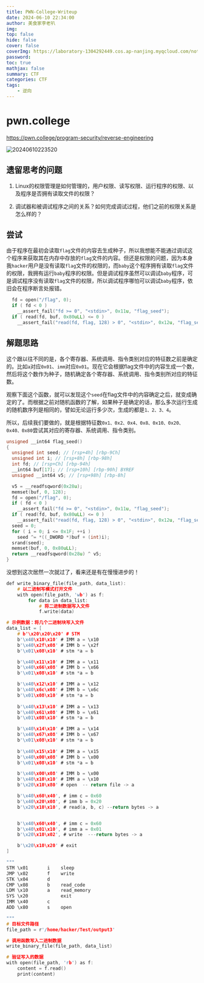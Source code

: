 ```yaml
---
title: PWN-College-Writeup
date: 2024-06-10 22:34:00
author: 美食家李老叭
img: 
top: false
hide: false
cover: false
coverImg: https://laboratory-1304292449.cos.ap-nanjing.myqcloud.com/note/20240606170337.png
password: 
toc: true
mathjax: false
summary: CTF 
categories: CTF
tags:
    - 逆向
---
```

# pwn.college

https://pwn.college/program-security/reverse-engineering

![20240610223520](https://laboratory-1304292449.cos.ap-nanjing.myqcloud.com/note/20240610223520.png)


## 遗留思考的问题

1. Linux的权限管理是如何管理的，用户权限、读写权限、运行程序的权限、以及程序是否拥有读取文件的权限？

2. 调试器和被调试程序之间的关系？如何完成调试过程，他们之前的权限关系是怎么样的？

## 尝试

由于程序在最初会读取`flag`文件的内容去生成种子，所以我想能不能通过调试这个程序来获取其在内存中存放的`flag`文件的内容。但还是权限的问题，因为本身我`hacker`用户是没有读取`flag`文件的权限的，而`baby`这个程序拥有读取`flag`文件的权限，我拥有运行`baby`程序的权限。但是调试程序虽然可以调试`baby`程序，可是调试程序没有读取`flag`文件的权限，所以调试程序哪怕可以调试`baby`程序，依旧会在程序断言处报错。

```c++
  fd = open("/flag", 0);
  if ( fd < 0 )
    __assert_fail("fd >= 0", "<stdin>", 0x11u, "flag_seed");
  if ( read(fd, buf, 0x80uLL) <= 0 )
    __assert_fail("read(fd, flag, 128) > 0", "<stdin>", 0x12u, "flag_seed");
```

## 解题思路

这个跟以往不同的是，各个寄存器、系统调用、指令类别对应的特征数之前是确定的。比如`a`对应`0x01`、`imm`对应`0x01`。现在它会根据flag文件中的内容生成一个数，然后将这个数作为种子，随机确定各个寄存器、系统调用、指令类别所对应的特征数。

观察下面这个函数，就可以发现这个`seed`在flag文件中的内容确定之后，就变成确定的了。而根据之前对随机函数的了解，如果种子是确定的话，那么多次运行生成的随机数序列是相同的，譬如无论运行多少次，生成的都是`1、2、3、4`。

所以，后续我们要做的，就是根据特征数`0x1、0x2、0x4、0x8、0x10、0x20、0x40、0x80`尝试其对应的寄存器、系统调用、指令类别。

```c++
unsigned __int64 flag_seed()
{
  unsigned int seed; // [rsp+4h] [rbp-9Ch]
  unsigned int i; // [rsp+8h] [rbp-98h]
  int fd; // [rsp+Ch] [rbp-94h]
  __int64 buf[17]; // [rsp+10h] [rbp-90h] BYREF
  unsigned __int64 v5; // [rsp+98h] [rbp-8h]

  v5 = __readfsqword(0x28u);
  memset(buf, 0, 128);
  fd = open("/flag", 0);
  if ( fd < 0 )
    __assert_fail("fd >= 0", "<stdin>", 0x11u, "flag_seed");
  if ( read(fd, buf, 0x80uLL) <= 0 )
    __assert_fail("read(fd, flag, 128) > 0", "<stdin>", 0x12u, "flag_seed");
  seed = 0;
  for ( i = 0; i <= 0x1F; ++i )
    seed ^= *((_DWORD *)buf + (int)i);
  srand(seed);
  memset(buf, 0, 0x80uLL);
  return __readfsqword(0x28u) ^ v5;
}
```


没想到这次居然一次就过了，看来还是有在慢慢进步的！

```c
def write_binary_file(file_path, data_list):
    # 以二进制写模式打开文件
    with open(file_path, 'wb') as f:
        for data in data_list:
            # 将二进制数据写入文件
            f.write(data)

# 示例数据：将几个二进制块写入文件
data_list = [
    # b'\x20\x20\x20' # STM
    b'\x40\x10\x10' # IMM a = \x10
    b'\x40\x2f\x08' # IMM b = \x2f
    b'\x01\x08\x10' # stm *a = b

    b'\x40\x11\x10' # IMM a = \x11
    b'\x40\x66\x08' # IMM b = \x66
    b'\x01\x08\x10' # stm *a = b

    b'\x40\x12\x10' # IMM a = \x12
    b'\x40\x6c\x08' # IMM b = \x6c
    b'\x01\x08\x10' # stm *a = b
    
    b'\x40\x13\x10' # IMM a = \x13
    b'\x40\x61\x08' # IMM b = \x61
    b'\x01\x08\x10' # stm *a = b

    b'\x40\x14\x10' # IMM a = \x14
    b'\x40\x67\x08' # IMM b = \x67
    b'\x01\x08\x10' # stm *a = b
    
    b'\x40\x15\x10' # IMM a = \x15
    b'\x40\x00\x08' # IMM b = \x00
    b'\x01\x08\x10' # stm *a = b

    b'\x40\x00\x08' # IMM b = \x00
    b'\x40\x10\x10' # IMM a = \x10
    b'\x20\x10\x80' # open  -- return file -> a

    b'\x40\x60\x40', # imm c = 0x60  
    b'\x40\x20\x08', # imm b = 0x20  
    b'\x20\x10\x10', # read(a, b, c) --return bytes -> a


    b'\x40\x60\x40', # imm c = 0x60   
    b'\x40\x01\x10', # imm a = 0x01 
    b'\x20\x10\x02', # write  ---return bytes -> a

    b'\x20\x10\x20' # exit
]

"""
STM \x01       i    sleep
JMP \x02       f    write    
STK \x04       d     
CMP \x08       b    read_code
LDM \x10       a    read_memory
SYS \x20            exit
IMM \x40       c
ADD \x80       s    open

"""
# 目标文件路径
file_path = r'/home/hacker/Test/output3'

# 调用函数写入二进制数据
write_binary_file(file_path, data_list)

# 验证写入的数据
with open(file_path, 'rb') as f:
    content = f.read()
    print(content)

```